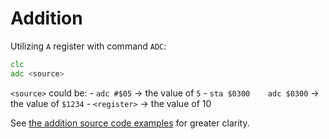 # Addition

Utilizing `A` register with command `ADC`:

```asm
clc
adc <source>
```

`<source>` could be:
    - `adc #$05` -> the value of `5`
    - `sta $0300    adc $0300` -> the value of `$1234`
    - `<register>` -> the value of 10

See [the addition source code examples](./examples/addition.s) for greater clarity.
